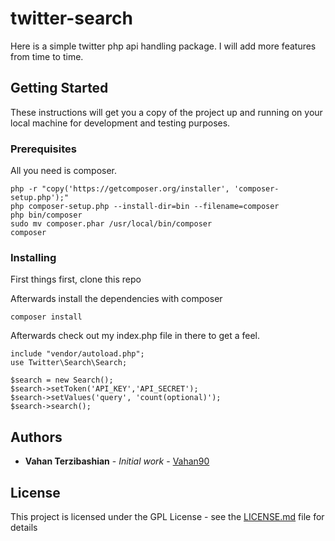 # twitter-search

Here is a simple twitter php api handling package. I will add more features from time to time.

## Getting Started

These instructions will get you a copy of the project up and running on your local machine for development and testing purposes.

### Prerequisites

All you need is composer.

```
php -r "copy('https://getcomposer.org/installer', 'composer-setup.php');"
php composer-setup.php --install-dir=bin --filename=composer
php bin/composer
sudo mv composer.phar /usr/local/bin/composer
composer
```

### Installing

First things first, clone this repo

Afterwards install the dependencies with composer

```
composer install
```

Afterwards check out my index.php file in there to get a feel.

```
include "vendor/autoload.php";
use Twitter\Search\Search;

$search = new Search();
$search->setToken('API_KEY','API_SECRET');
$search->setValues('query', 'count(optional)');
$search->search();
```

## Authors

* **Vahan Terzibashian** - *Initial work* - [Vahan90](https://github.com/vahan90)


## License

This project is licensed under the GPL License - see the [LICENSE.md](LICENSE.md) file for details